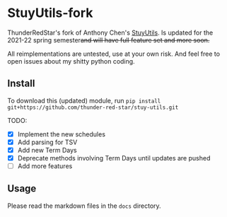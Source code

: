 # StuyUtils-fork

ThunderRedStar's fork of Anthony Chen's [StuyUtils](https://github.com/achen318/stuy-utils). Is updated for the 2021-22 spring semester~~and will have full feature set and more soon.~~

All reimplementations are untested, use at your own risk. And feel free to open issues about my shitty python coding.

## Install
To download this (updated) module, run `pip install git+https://github.com/thunder-red-star/stuy-utils.git`

TODO:
- [x] Implement the new schedules
- [x] Add parsing for TSV
- [x] Add new Term Days
- [x] Deprecate methods involving Term Days until updates are pushed
- [ ] Add more features 

## Usage
Please read the markdown files in the `docs` directory.
